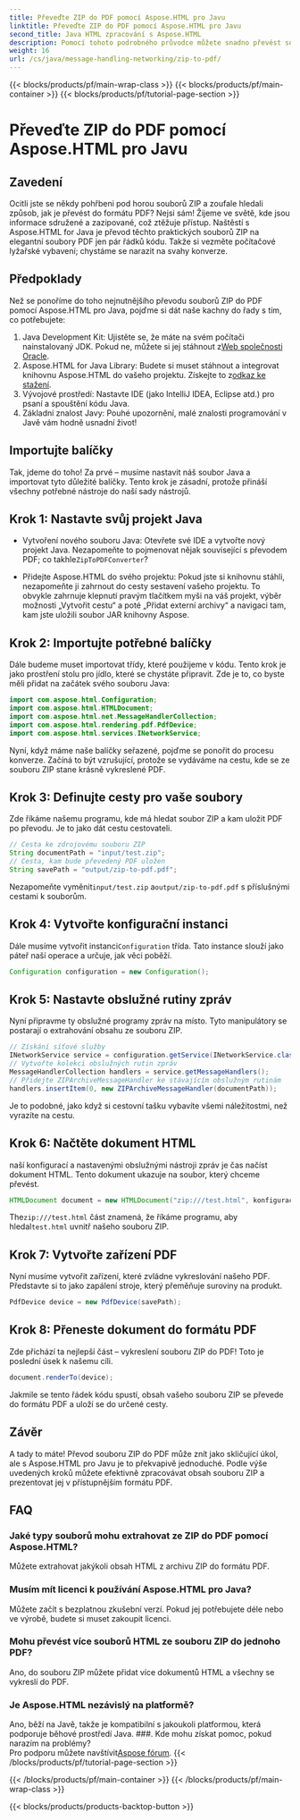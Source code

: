 ```yaml
---
title: Převeďte ZIP do PDF pomocí Aspose.HTML pro Javu
linktitle: Převeďte ZIP do PDF pomocí Aspose.HTML pro Javu
second_title: Java HTML zpracování s Aspose.HTML
description: Pomocí tohoto podrobného průvodce můžete snadno převést soubory ZIP do formátu PDF pomocí Aspose.HTML for Java.
weight: 16
url: /cs/java/message-handling-networking/zip-to-pdf/
---
```


{{< blocks/products/pf/main-wrap-class >}}
{{< blocks/products/pf/main-container >}}
{{< blocks/products/pf/tutorial-page-section >}}

# Převeďte ZIP do PDF pomocí Aspose.HTML pro Javu

## Zavedení
Ocitli jste se někdy pohřbeni pod horou souborů ZIP a zoufale hledali způsob, jak je převést do formátu PDF? Nejsi sám! Žijeme ve světě, kde jsou informace sdružené a zazipované, což ztěžuje přístup. Naštěstí s Aspose.HTML for Java je převod těchto praktických souborů ZIP na elegantní soubory PDF jen pár řádků kódu. Takže si vezměte počítačové lyžařské vybavení; chystáme se narazit na svahy konverze.
## Předpoklady
Než se ponoříme do toho nejnutnějšího převodu souborů ZIP do PDF pomocí Aspose.HTML pro Java, pojďme si dát naše kachny do řady s tím, co potřebujete:
1.  Java Development Kit: Ujistěte se, že máte na svém počítači nainstalovaný JDK. Pokud ne, můžete si jej stáhnout z[Web společnosti Oracle](https://www.oracle.com/java/technologies/javase-jdk11-downloads.html).
2.  Aspose.HTML for Java Library: Budete si muset stáhnout a integrovat knihovnu Aspose.HTML do vašeho projektu. Získejte to z[odkaz ke stažení](https://releases.aspose.com/html/java/).
3. Vývojové prostředí: Nastavte IDE (jako IntelliJ IDEA, Eclipse atd.) pro psaní a spouštění kódu Java.
4. Základní znalost Javy: Pouhé upozornění, malé znalosti programování v Javě vám hodně usnadní život!
## Importujte balíčky
Tak, jdeme do toho! Za prvé – musíme nastavit náš soubor Java a importovat tyto důležité balíčky. Tento krok je zásadní, protože přináší všechny potřebné nástroje do naší sady nástrojů. 
## Krok 1: Nastavte svůj projekt Java
- Vytvoření nového souboru Java: Otevřete své IDE a vytvořte nový projekt Java. Nezapomeňte to pojmenovat nějak související s převodem PDF; co takhle`ZipToPDFConverter`?
  
- Přidejte Aspose.HTML do svého projektu: Pokud jste si knihovnu stáhli, nezapomeňte ji zahrnout do cesty sestavení vašeho projektu. To obvykle zahrnuje klepnutí pravým tlačítkem myši na váš projekt, výběr možnosti „Vytvořit cestu“ a poté „Přidat externí archivy“ a navigaci tam, kam jste uložili soubor JAR knihovny Aspose.
## Krok 2: Importujte potřebné balíčky
Dále budeme muset importovat třídy, které použijeme v kódu. Tento krok je jako prostření stolu pro jídlo, které se chystáte připravit. Zde je to, co byste měli přidat na začátek svého souboru Java:
```java
import com.aspose.html.Configuration;
import com.aspose.html.HTMLDocument;
import com.aspose.html.net.MessageHandlerCollection;
import com.aspose.html.rendering.pdf.PdfDevice;
import com.aspose.html.services.INetworkService;
```
Nyní, když máme naše balíčky seřazené, pojďme se ponořit do procesu konverze. Začíná to být vzrušující, protože se vydáváme na cestu, kde se ze souboru ZIP stane krásně vykreslené PDF. 
## Krok 3: Definujte cesty pro vaše soubory
Zde říkáme našemu programu, kde má hledat soubor ZIP a kam uložit PDF po převodu. Je to jako dát cestu cestovateli.
```java
// Cesta ke zdrojovému souboru ZIP
String documentPath = "input/test.zip";
// Cesta, kam bude převedený PDF uložen
String savePath = "output/zip-to-pdf.pdf";
```
 Nezapomeňte vyměnit`input/test.zip` a`output/zip-to-pdf.pdf` s příslušnými cestami k souborům.
## Krok 4: Vytvořte konfigurační instanci
 Dále musíme vytvořit instanci`Configuration` třída. Tato instance slouží jako páteř naší operace a určuje, jak věci poběží.
```java
Configuration configuration = new Configuration();
```
## Krok 5: Nastavte obslužné rutiny zpráv
Nyní připravme ty obslužné programy zpráv na místo. Tyto manipulátory se postarají o extrahování obsahu ze souboru ZIP. 
```java
// Získání síťové služby
INetworkService service = configuration.getService(INetworkService.class);
// Vytvořte kolekci obslužných rutin zpráv
MessageHandlerCollection handlers = service.getMessageHandlers();
// Přidejte ZIPArchiveMessageHandler ke stávajícím obslužným rutinám
handlers.insertItem(0, new ZIPArchiveMessageHandler(documentPath));
```
Je to podobné, jako když si cestovní tašku vybavíte všemi náležitostmi, než vyrazíte na cestu.
## Krok 6: Načtěte dokument HTML
naší konfigurací a nastavenými obslužnými nástroji zpráv je čas načíst dokument HTML. Tento dokument ukazuje na soubor, který chceme převést.
```java
HTMLDocument document = new HTMLDocument("zip:///test.html", konfigurace);
```
 The`zip:///test.html` část znamená, že říkáme programu, aby hledal`test.html` uvnitř našeho souboru ZIP.
## Krok 7: Vytvořte zařízení PDF
Nyní musíme vytvořit zařízení, které zvládne vykreslování našeho PDF. Představte si to jako zapálení stroje, který přeměňuje suroviny na produkt.
```java
PdfDevice device = new PdfDevice(savePath);
```
## Krok 8: Přeneste dokument do formátu PDF
Zde přichází ta nejlepší část – vykreslení souboru ZIP do PDF! Toto je poslední úsek k našemu cíli.
```java
document.renderTo(device);
```
Jakmile se tento řádek kódu spustí, obsah vašeho souboru ZIP se převede do formátu PDF a uloží se do určené cesty.
## Závěr
A tady to máte! Převod souboru ZIP do PDF může znít jako skličující úkol, ale s Aspose.HTML pro Javu je to překvapivě jednoduché. Podle výše uvedených kroků můžete efektivně zpracovávat obsah souboru ZIP a prezentovat jej v přístupnějším formátu PDF.
## FAQ
### Jaké typy souborů mohu extrahovat ze ZIP do PDF pomocí Aspose.HTML?  
Můžete extrahovat jakýkoli obsah HTML z archivu ZIP do formátu PDF.
### Musím mít licenci k používání Aspose.HTML pro Java?  
Můžete začít s bezplatnou zkušební verzí. Pokud jej potřebujete déle nebo ve výrobě, budete si muset zakoupit licenci.
### Mohu převést více souborů HTML ze souboru ZIP do jednoho PDF?  
Ano, do souboru ZIP můžete přidat více dokumentů HTML a všechny se vykreslí do PDF.
### Je Aspose.HTML nezávislý na platformě?  
Ano, běží na Javě, takže je kompatibilní s jakoukoli platformou, která podporuje běhové prostředí Java.
###. Kde mohu získat pomoc, pokud narazím na problémy?  
 Pro podporu můžete navštívit[Aspose fórum](https://forum.aspose.com/c/html/29).
{{< /blocks/products/pf/tutorial-page-section >}}

{{< /blocks/products/pf/main-container >}}
{{< /blocks/products/pf/main-wrap-class >}}

{{< blocks/products/products-backtop-button >}}
